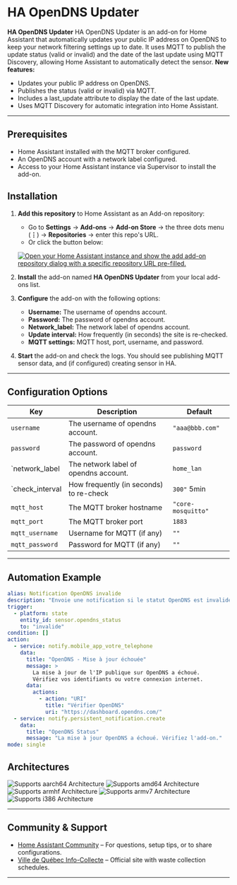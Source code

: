 # HA OpenDNS Updater

**HA OpenDNS Updater** HA OpenDNS Updater is an add-on for Home Assistant that automatically updates your public IP address on OpenDNS to keep your network filtering settings up to date. It uses MQTT to publish the update status (valid or invalid) and the date of the last update using MQTT Discovery, allowing Home Assistant to automatically detect the sensor. 
**New features:**  
-   Updates your public IP address on OpenDNS.
-   Publishes the status (valid or invalid) via MQTT.
-   Includes a last_update attribute to display the date of the last update.
-   Uses MQTT Discovery for automatic integration into Home Assistant.

---

## Prerequisites
-   Home Assistant installed with the MQTT broker configured.
-   An OpenDNS account with a network label configured.
-   Access to your Home Assistant instance via Supervisor to install the add-on.

## Installation

1. **Add this repository** to Home Assistant as an Add-on repository:  
   - Go to **Settings** → **Add-ons** → **Add-on Store** → the three dots menu (**⋮**) → **Repositories** → enter this repo's URL.  
   - Or click the button below:

   [![Open your Home Assistant instance and show the add add-on repository dialog with a specific repository URL pre-filled.](https://my.home-assistant.io/badges/supervisor_add_addon_repository.svg)](https://my.home-assistant.io/redirect/supervisor_add_addon_repository/?repository_url=https%3A%2F%2Fgithub.com%2FFrazou1%2Fhaopendnsupdater)

2. **Install** the add-on named **HA OpenDNS Updater** from your local add-ons list.
3. **Configure** the add-on with the following options:
   - **Username:** The username of opendns account.
   - **Password:** The password of opendns account.
   - **Network_label:** The network label of opendns account.
   - **Update interval:** How frequently (in seconds) the site is re-checked.
   - **MQTT settings:** MQTT host, port, username, and password.

4. **Start** the add-on and check the logs. You should see  publishing MQTT sensor data, and (if configured) creating sensor in HA.

---

## Configuration Options

| Key                  | Description                                                                                      | Default                         |
|----------------------|--------------------------------------------------------------------------------------------------|---------------------------------|
| `username`           | The username of opendns account.                                                                 | `"aaa@bbb.com"`                 |
| `password`           | The password of opendns account.                                                                 | `password`                      |
| `network_label       | The network label of opendns account.                                                            | `home_lan`                      |
| `check_interval      | How frequently (in seconds) to re-check                                                          | `300"` 5min                     |
| `mqtt_host`          | The MQTT broker hostname                                                                         | `"core-mosquitto"`              |
| `mqtt_port`          | The MQTT broker port                                                                             | `1883`                          |
| `mqtt_username`      | Username for MQTT (if any)                                                                       | `""`                            |
| `mqtt_password`      | Password for MQTT (if any)                                                                       | `""`                            |


---

## Automation Example

```yaml
alias: Notification OpenDNS invalide
description: "Envoie une notification si le statut OpenDNS est invalide"
trigger:
  - platform: state
    entity_id: sensor.opendns_status
    to: "invalide"
condition: []
action:
  - service: notify.mobile_app_votre_telephone
    data:
      title: "OpenDNS - Mise à jour échouée"
      message: >
        La mise à jour de l'IP publique sur OpenDNS a échoué. 
        Vérifiez vos identifiants ou votre connexion internet.
      data:
        actions:
          - action: "URI"
            title: "Vérifier OpenDNS"
            uri: "https://dashboard.opendns.com/"
  - service: notify.persistent_notification.create
    data:
      title: "OpenDNS Status"
      message: "La mise à jour OpenDNS a échoué. Vérifiez l'add-on."
mode: single

```



## Architectures

![Supports aarch64 Architecture][aarch64-shield]
![Supports amd64 Architecture][amd64-shield]
![Supports armhf Architecture][armhf-shield]
![Supports armv7 Architecture][armv7-shield]
![Supports i386 Architecture][i386-shield]

---

## Community & Support

- [Home Assistant Community](https://community.home-assistant.io/) – For questions, setup tips, or to share configurations.
- [Ville de Québec Info-Collecte](https://www.ville.quebec.qc.ca/services/info-collecte/) – Official site with waste collection schedules.

---

<!--
Notes for developers or advanced instructions can remain hidden here as comments if desired.
-->

[aarch64-shield]: https://img.shields.io/badge/aarch64-yes-green.svg
[amd64-shield]: https://img.shields.io/badge/amd64-yes-green.svg
[armhf-shield]: https://img.shields.io/badge/armhf-yes-green.svg
[armv7-shield]: https://img.shields.io/badge/armv7-yes-green.svg
[i386-shield]: https://img.shields.io/badge/i386-yes-green.svg
